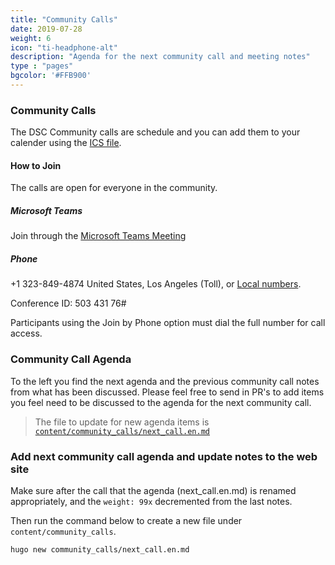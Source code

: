 ```yaml
---
title: "Community Calls"
date: 2019-07-28
weight: 6
icon: "ti-headphone-alt"
description: "Agenda for the next community call and meeting notes"
type : "pages"
bgcolor: '#FFB900'
---
```


### Community Calls

The DSC Community calls are schedule and you can add them to your calender
using the [ICS file](https://github.com/PowerShell/DscResources/blob/master/CommunityCalls/DSC%20Resource%20Kit%20Community%20Call%20ICS.zip).

#### How to Join

The calls are open for everyone in the community.

##### Microsoft Teams

Join through the [Microsoft Teams Meeting](https://teams.microsoft.com/l/meetup-join/19%3ameeting_OTc2YThjZGQtNWE4Yi00NDQyLTk5NTktYWIwYjdhMGZjNDRl%40thread.v2/0?context=%7b%22Tid%22%3a%2272f988bf-86f1-41af-91ab-2d7cd011db47%22%2c%22Oid%22%3a%222fd83437-7fe6-4ee4-a109-828a19cb7bff%22%7d)

##### Phone

+1 323-849-4874 United States, Los Angeles (Toll),
or [Local numbers](https://dialin.teams.microsoft.com/8551f4c1-bea3-441a-8738-69aa517a91c5?id=50343176).

Conference ID: 503 431 76#

Participants using the Join by Phone option must dial the full number for call access.

### Community Call Agenda

To the left you find the next agenda and the previous community call notes
from what has been discussed.
Please feel free to send in PR's to add items you feel need to be discussed
to the agenda for the next community call.

>The file to update for new agenda items is [`content/community_calls/next_call.en.md`](https://github.com/dsccommunity/dsccommunity.org/blob/master/content/community_calls/next_call.en.md)

### Add next community call agenda and update notes to the web site

Make sure after the call that the agenda (next_call.en.md) is renamed
appropriately, and the `weight: 99x` decremented from the last notes.

Then run the command below to create a new file under `content/community_calls`.

```bash
hugo new community_calls/next_call.en.md
```
